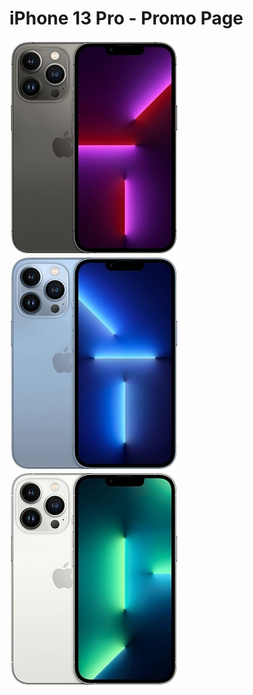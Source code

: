 # iPhone 13 Pro - Promo Page

![Image alt](https://github.com/kamshir/iPhone-13-Pro---Promo/raw/main/img/iPhone-graphite.webp)
![Image alt](https://github.com/kamshir/iPhone-13-Pro---Promo/raw/main/img/iPhone-sierra_blue.webp)
![Image alt](https://github.com/kamshir/iPhone-13-Pro---Promo/raw/main/img/iPhone-silver.webp)
